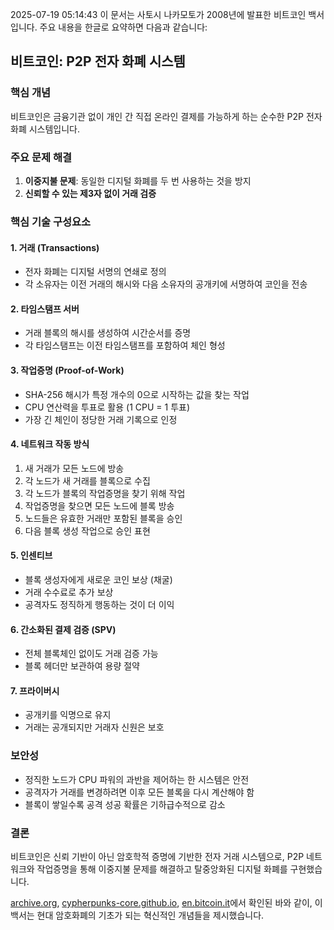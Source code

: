 2025-07-19 05:14:43
이 문서는 사토시 나카모토가 2008년에 발표한 비트코인 백서입니다. 주요 내용을 한글로 요약하면 다음과 같습니다:

## 비트코인: P2P 전자 화폐 시스템

### 핵심 개념
비트코인은 금융기관 없이 개인 간 직접 온라인 결제를 가능하게 하는 순수한 P2P 전자 화폐 시스템입니다.

### 주요 문제 해결
1. **이중지불 문제**: 동일한 디지털 화폐를 두 번 사용하는 것을 방지
2. **신뢰할 수 있는 제3자 없이 거래 검증**

### 핵심 기술 구성요소

#### 1. 거래 (Transactions)
- 전자 화폐는 디지털 서명의 연쇄로 정의
- 각 소유자는 이전 거래의 해시와 다음 소유자의 공개키에 서명하여 코인을 전송

#### 2. 타임스탬프 서버
- 거래 블록의 해시를 생성하여 시간순서를 증명
- 각 타임스탬프는 이전 타임스탬프를 포함하여 체인 형성

#### 3. 작업증명 (Proof-of-Work)
- SHA-256 해시가 특정 개수의 0으로 시작하는 값을 찾는 작업
- CPU 연산력을 투표로 활용 (1 CPU = 1 투표)
- 가장 긴 체인이 정당한 거래 기록으로 인정

#### 4. 네트워크 작동 방식
1. 새 거래가 모든 노드에 방송
2. 각 노드가 새 거래를 블록으로 수집
3. 각 노드가 블록의 작업증명을 찾기 위해 작업
4. 작업증명을 찾으면 모든 노드에 블록 방송
5. 노드들은 유효한 거래만 포함된 블록을 승인
6. 다음 블록 생성 작업으로 승인 표현

#### 5. 인센티브
- 블록 생성자에게 새로운 코인 보상 (채굴)
- 거래 수수료로 추가 보상
- 공격자도 정직하게 행동하는 것이 더 이익

#### 6. 간소화된 결제 검증 (SPV)
- 전체 블록체인 없이도 거래 검증 가능
- 블록 헤더만 보관하여 용량 절약

#### 7. 프라이버시
- 공개키를 익명으로 유지
- 거래는 공개되지만 거래자 신원은 보호

### 보안성
- 정직한 노드가 CPU 파워의 과반을 제어하는 한 시스템은 안전
- 공격자가 거래를 변경하려면 이후 모든 블록을 다시 계산해야 함
- 블록이 쌓일수록 공격 성공 확률은 기하급수적으로 감소

### 결론
비트코인은 신뢰 기반이 아닌 암호학적 증명에 기반한 전자 거래 시스템으로, P2P 네트워크와 작업증명을 통해 이중지불 문제를 해결하고 탈중앙화된 디지털 화폐를 구현했습니다.

[archive.org](https://archive.org/details/BitcoinAPeer-to-PeerElectronicCashSystem/mode/1up), [cypherpunks-core.github.io](https://cypherpunks-core.github.io/bitcoinbook/appdx-bitcoinwhitepaper.html), [en.bitcoin.it](https://en.bitcoin.it/wiki/Essay:Bitcoin:_A_Peer-to-Peer_Electronic_Cash_System)에서 확인된 바와 같이, 이 백서는 현대 암호화폐의 기초가 되는 혁신적인 개념들을 제시했습니다.